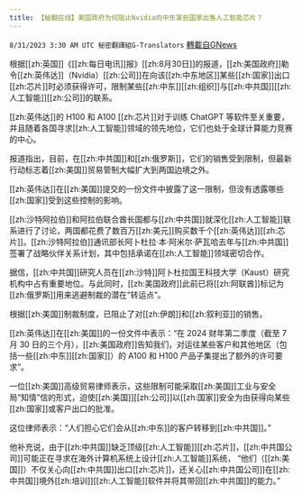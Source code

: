 ```yaml
---
title: 【秘翻在线】美国政府为何阻止Nvidia向中东某些国家出售人工智能芯片？
---
```

`8/31/2023 3:30 AM UTC 秘密翻譯組G-Translators` [轉載自GNews](https://gnews.org/articles/1623697)

根据[[zh:英国]]《[[zh:每日电讯]]报》[[zh:8月30日]]的报道，[[zh:美国政府]]勒令[[zh:英伟达]]（Nvidia）[[zh:公司]]在向该[[zh:中东地区]]某些[[zh:国家]]出口[[zh:芯片]]时必须获得许可，限制某些[[zh:中东]][[zh:组织]]与[[zh:中共国]][[zh:人工智能]][[zh:公司]]的联系。

[[zh:英伟达]]的 H100 和 A100 [[zh:芯片]]对于训练 ChatGPT 等软件至关重要，并且随着各国寻求[[zh:人工智能]]领域的领先地位，它们也处于全球计算能力竞赛的中心。

报道指出，目前，在[[zh:中共国]]和[[zh:俄罗斯]]，它们的销售受到限制，但最新行动标志着[[zh:美国]]贸易管制大幅扩大到两国边境之外。

[[zh:英伟达]]在[[zh:美国]]提交的一份文件中披露了这一限制，但没有透露哪些[[zh:国家]]受到这些控制的影响。

[[zh:沙特阿拉伯]]和阿拉伯联合酋长国都与[[zh:中共国]]就深化[[zh:人工智能]]联系进行了讨论，两国都花费了数百万[[zh:美元]]购买数千个[[zh:英伟达]][[zh:芯片]]。[[zh:沙特阿拉伯]]通讯部长阿卜杜拉·本·阿米尔·萨瓦哈去年与[[zh:中共国]]签署了战略伙伴关系计划，其中包括承诺在[[zh:人工智能]]领域密切合作。

据信，[[zh:中共国]]研究人员在[[zh:沙特]]阿卜杜拉国王科技大学（Kaust）研究机构中占有重要地位。与此同时，[[zh:美国政府]]此前已将[[zh:阿联酋]]标记为[[zh:俄罗斯]]用来逃避制裁的潜在“转运点”。

根据[[zh:美国]]制裁制度，已阻止了对[[zh:伊朗]]和[[zh:叙利亚]]的销售。

[[zh:英伟达]]在[[zh:美国]]的一份文件中表示：“在 2024 财年第二季度（截至 7 月 30 日的三个月），[[zh:美国政府]]告知我们，对运往某些客户和其他地区（包括一些[[zh:中东]][[zh:国家]]）的 A100 和 H100 产品子集提出了额外的许可要求”。

一位[[zh:美国]]高级贸易律师表示，这些限制可能采取[[zh:美国]]工业与安全局“知情”信的形式，迫使[[zh:美国]][[zh:公司]]以[[zh:国家]]安全为由获得向某些[[zh:国家]]或客户出口的批准。

这位律师表示：“人们担心它们会从[[zh:中东]]的客户转移到[[zh:中共国]]。”

他补充说，由于[[zh:中共国]]缺乏顶级[[zh:人工智能]][[zh:芯片]]，[[zh:中共国公司]]可能正在寻求在海外计算机系统上设计[[zh:人工智能]]系统， “他们（[[zh:美国]]）不仅关心向[[zh:中共国]]出口[[zh:芯片]]，还关心[[zh:中共国公司]]在[[zh:中共国]]境外[[zh:培训]][[zh:人工智能]]软件并将其带回[[zh:中共国]]的能力。”
